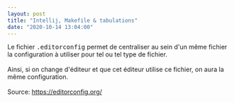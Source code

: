 ```yaml
---
layout: post
title: "Intellij, Makefile & tabulations"
date: "2020-10-14 13:04:00"
---
```

Le fichier <tt>.editorconfig</tt> permet de centraliser au sein d'un même fichier la configuration à utiliser pour tel ou tel type de fichier.<br/><br/> Ainsi, si on change d'éditeur et que cet éditeur utilise ce fichier, on aura la même configuration.<br/><br/> Source: <a href="https://editorconfig.org/">https://editorconfig.org/</a> 
